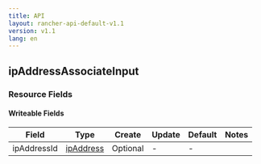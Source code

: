```yaml
---
title: API
layout: rancher-api-default-v1.1
version: v1.1
lang: en
---
```


## ipAddressAssociateInput



### Resource Fields

#### Writeable Fields

Field | Type | Create | Update | Default | Notes
---|---|---|---|---|---
ipAddressId | [ipAddress]({{site.baseurl}}/rancher/{{page.version}}/{{page.lang}}/api/api-resources/ipAddress/) | Optional | - | - | 



<br>
